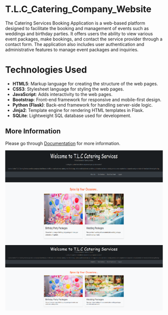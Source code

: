 # T.L.C_Catering_Company_Website
The Catering Services Booking Application is a web-based platform designed to facilitate the 
booking and management of events such as weddings and birthday parties. It offers users 
the ability to view various event packages, make bookings, and contact the service provider 
through a contact form. The application also includes user authentication and 
administrative features to manage event packages and inquiries.

# Technologies Used
- **HTML5**: Markup language for creating the structure of the web pages.
- **CSS3**: Stylesheet language for styling the web pages.
- **JavaScript**: Adds interactivity to the web pages.
- **Bootstrap**: Front-end framework for responsive and mobile-first design.
- **Python (Flask)**: Back-end framework for handling server-side logic.
- **Jinja2**: Template engine for rendering HTML templates in Flask.
- **SQLite**: Lightweight SQL database used for development.

## More Information

Please go through [Documentation](Documentation.pdf) for more information.

<img src="images/1.png" alt="Alt Text" width = "600" height = "300">

<img src="images/1.png" alt="Alt Text">
